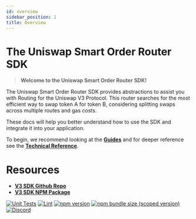 ```yaml
---
id: overview
sidebar_position: 1
title: Overview
---
```


# The Uniswap Smart Order Router SDK

> **Welcome to the Uniswap Smart Order Router SDK!**

The Uniswap Smart Order Router SDK provides abstractions to assist you with Routing for the Uniswap V3 Protocol. This router searches for the most efficient way to swap token A for token B, considering splitting swaps across multiple routes and gas costs.

These docs will help you better understand how to use the SDK and integrate it into your application.

To begin, we recommend looking at the [**Guides**](../v3/guides/06-auto-router.md) and for deeper reference see the [**Technical Reference**](./reference/overview).


# Resources

- [**V3 SDK Github Repo**](https://github.com/Uniswap/smart-order-router)
- [**V3 SDK NPM Package**](https://www.npmjs.com/package/@uniswap/smart-order-router)

[![Unit Tests](https://github.com/Uniswap/uniswap-v3-sdk/workflows/Unit%20Tests/badge.svg)](https://github.com/Uniswap/uniswap-smart-order-router/actions?query=workflow%3A%22Unit+Tests%22)
[![Lint](https://github.com/Uniswap/uniswap-v3-sdk/workflows/Lint/badge.svg)](https://github.com/Uniswap/uniswap-smart-order-router/actions?query=workflow%3ALint)
[![npm version](https://img.shields.io/npm/v/@uniswap/v3-sdk/latest.svg)](https://www.npmjs.com/package/@uniswap/v3-sdk/v/latest)
[![npm bundle size (scoped version)](https://img.shields.io/bundlephobia/minzip/@uniswap/smart-order-router/latest.svg)](https://bundlephobia.com/result?p=@uniswap/v3-sdk@latest)
[![Discord](https://img.shields.io/badge/discord-join%20chat-blue.svg)](https://discord.com/channels/597638925346930701/607978109089611786)